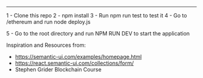 ------------------------

1 - Clone this repo
2 - npm install 
3 - Run npm run test to test it
4 - Go to /ethereum and run node deploy.js

5 - Go to the root directory and run NPM RUN DEV to start the application

Inspiration and Resources from: 
- https://semantic-ui.com/examples/homepage.html
- https://react.semantic-ui.com/collections/form/
- Stephen Grider Blockchain Course